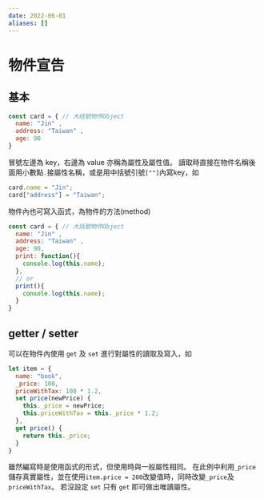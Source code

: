 ```yaml
---
date: 2022-06-01
aliases: []
---
```

# 物件宣告
## 基本

```js
const card = { // 大括號物件Object
  name: "Jin" ,
  address: "Taiwan" ,
  age: 90
}
```

冒號左邊為 key，右邊為 value
亦稱為屬性及屬性值。
讀取時直接在物件名稱後面用小數點`.`接屬性名稱，或是用中括號引號`[""]`內寫key，如
```js
card.name = "Jin";
card["address"] = "Taiwan";
```

物件內也可寫入函式，為物件的方法(method)

```js
const card = { // 大括號物件Object
  name: "Jin" ,
  address: "Taiwan" ,
  age: 90,
  print: function(){
    console.log(this.name);
  },
  // or
  print(){
    console.log(this.name); 
  }
}
```


## getter / setter

可以在物件內使用 `get` 及 `set` 進行對屬性的讀取及寫入，如
```js
let item = {
  name: "book",
  _price: 100,
  priceWithTax: 100 * 1.2,
  set price(newPrice) {
    this._price = newPrice;
    this.priceWithTax = this._price * 1.2;
  },
  get price() {
    return this._price;
  }
}
```

雖然編寫時是使用函式的形式，但使用時與一般屬性相同。
在此例中利用`_price`儲存真實屬性，並在使用`item.price = 200`改變值時，同時改變`_price`及`priceWithTax`。
若沒設定 `set` 只有 `get` 即可做出唯讀屬性。
